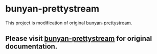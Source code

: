 # bunyan-prettystream

This project is modification of original [bunyan-prettystream](https://github.com/mrrama/node-bunyan-prettystream).

## Please visit [bunyan-prettystream](https://github.com/mrrama/node-bunyan-prettystream) for original documentation.
